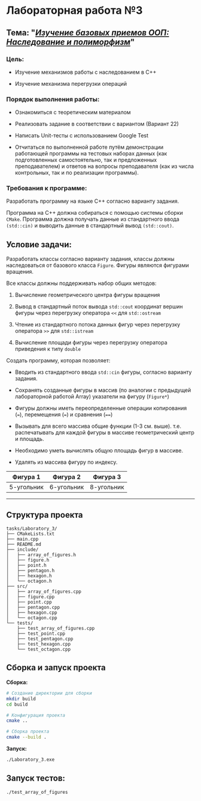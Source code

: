 # Лабораторная работа №3

## Тема: "***<u>Изучение базовых приемов ООП: Наследование и полиморфизм</u>***"

### Цель:

- Изучение механизмов работы с наследованием в С++

- Изучение механизма перегрузки операций

### Порядок выполнения работы:

- Ознакомиться с теоретическим материалом

- Реализовать задание в соответствии с вариантом (Вариант 22)

- Написать Unit-тесты с использованием Google Test

- Отчитаться по выполненной работе путём демонстрации работающей программы на тестовых наборах данных (как подготовленных самостоятельно, так и предложенных преподавателем) и ответов на вопросы преподавателя (как из числа контрольных, так и по реализации программы).

### Требования к программе:

Разработать программу на языке C++ согласно варианту задания. 

Программа на C++ должна собираться с помощью системы сборки `CMake`. Программа должна получать данные из стандартного ввода `(std::cin)` и выводить данные в стандартный вывод `(std::cout)`. 

## Условие задачи:

Разработать классы согласно варианту задания, классы должны наследоваться от базового класса `Figure`. Фигуры являются фигурами вращения.

Все классы должны поддерживать набор общих методов:

1. Вычисление геометрического центра фигуры вращения

2. Вывод в стандартный поток вывода `std::cout` координат вершин фигуры через перегрузку оператора `<<` для `std::ostream`

3. Чтение из стандартного потока данных фигур через перегрузку оператора `>>` для `std::istream`

4. Вычисление площади фигуры через перегрузку оператора приведения к типу `double`

Создать программу, которая позволяет:

- Вводить из стандартного ввода `std::cin` фигуры, согласно варианту задания.

- Сохранять созданные фигуры в массив (по аналогии с предыдущей лабораторной работой Array) указатели на фигуру (`Figure*`)

- Фигуры должны иметь переопределенные операции копирования (`=`), перемещения (`=`) и сравнения (`==`)

- Вызывать для всего массива общие функции (1-3 см. выше). т.е. распечатывать для каждой фигуры в массиве геометрический центр и площадь.

- Необходимо уметь вычислять общую площадь фигур в массиве.

- Удалять из массива фигуру по индексу.

| Фигура 1 | Фигура 2 | Фигура 3 |
|:-------------:| -------- |:--------:|
| 5-угольник | 6-угольник | 8-угольник |

---

## Структура проекта

```
tasks/Laboratory_3/
├── CMakeLists.txt
├── main.cpp
├── README.md
├── include/
│   ├── array_of_figures.h
│   ├── figure.h
│   ├── point.h
│   ├── pentagon.h
│   ├── hexagon.h
│   └── octagon.h
├── src/
│   ├── array_of_figures.cpp
│   ├── figure.cpp
│   ├── point.cpp
│   ├── pentagon.cpp
│   ├── hexagon.cpp
│   └── octagon.cpp
└── tests/
    ├── test_array_of_figures.cpp
    ├── test_point.cpp
    ├── test_pentagon.cpp
    ├── test_hexagon.cpp
    └── test_octagon.cpp
```



## Сборка и запуск проекта

**Сборка:**

```bash
# Создание директории для сборки
mkdir build
cd build

# Конфигурация проекта
cmake ..

# Сборка проекта
cmake --build .
```

**Запуск:**

```bash
./Laboratory_3.exe
```

## Запуск тестов:

```bash
./test_array_of_figures
```